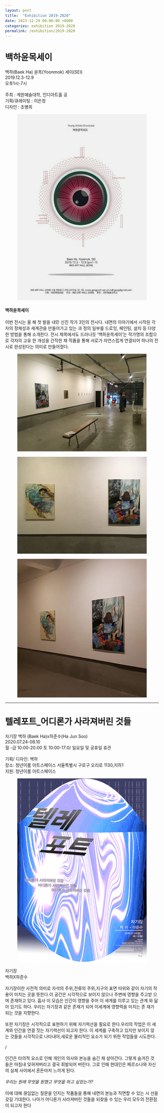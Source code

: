 ```yaml
---
layout: post
title:  "Exhibition 2019-2020"
date: 2023-12-29 00:00:00 +0800
categories: exhibition 2019-2020
permalink: /exhibition/2019-2020
---
```


<div class="exhibition">
  <div class="title">
    <h1>백하윤목세이</h1>
    <p>
      백하(Baek Ha) 윤목(Yoonmok) 세이(SEI)<br>
      2019.12.3-12.9<br>
      오후1시-7시<br><br>
      주최 : 계원예술대학, 인디아트홀 공<br>
      기획/큐레이팅 : 이은정<br>
      디자인 : 조병희<br>
    </p>
  </div>

  <div class="content">
    <figure class="exhibition">
      <a href="assets/img/exhibition/2019-2020/2019_01.jpg" data-lightbox="exhibition-2019-2020" data-title="">
        <img src="assets/img/exhibition/2019-2020/2019_01.jpg" alt="" title="">
      </a>
    </figure>
    <h4>백하윤목세이</h4>
    <p>
      이번 전시는 올 해 첫 발을 내민 신진 작가 3인의 전시다.
      내면의 이야기에서 시작된 각자의 정체성과 세계관을 만들어가고 있는 과
      정의 일부를 드로잉, 페인팅, 설치 등 다양한 방법을 통해 소개한다. 전시
      제목에서도 드러나듯 ‘백하윤목세이’는 작가명의 조합으로 각자의 고유
      한 개성을 간직한 채 작품을 통해 서로가 자연스럽게 연결되어 하나의 전
      시로 완성된다는 의미로 만들어졌다.
    </p>
    <figure class="exhibition">
      <a href="assets/img/exhibition/2019-2020/2019_02.jpg" data-lightbox="exhibition-2019-2020" data-title="">
        <img src="assets/img/exhibition/2019-2020/2019_02.jpg" alt="" title="">
      </a>
    </figure>
    <figure class="exhibition">
      <a href="assets/img/exhibition/2019-2020/2019_03.jpg" data-lightbox="exhibition-2019-2020" data-title="">
        <img src="assets/img/exhibition/2019-2020/2019_03.jpg" alt="" title="">
      </a>
    </figure>
    <figure class="exhibition">
      <a href="assets/img/exhibition/2019-2020/2019_04.jpg" data-lightbox="exhibition-2019-2020" data-title="">
        <img src="assets/img/exhibition/2019-2020/2019_04.jpg" alt="" title="">
      </a>
    </figure>
  </div>
</div>

<hr>

<div class="exhibition">
  <div class="title">
    <h1>텔레포트_어디론가 사라져버린 것들</h1>
    <p>
      자기장 백하 (Baek Ha)x하준수(Ha Jun Soo)<br>
      2020.07.24-08.10<br>
      월 -금 10:00-20:00 토 10:00-17:0/ 일요일 및 공휴일 휴관<br><br>
      기획/ 디자인: 백하<br>
      장소: 청년이룸 아트스페이스 서울특별시 구로구 오리로 1130,지하1<br>
      지원: 청년이룸 아트스페이스<br>
    </p>
  </div>

  <div class="content">
    <figure class="exhibition">
      <a href="assets/img/exhibition/2019-2020/2020_01.jpg" data-lightbox="exhibition-2019-2020" data-title="">
        <img src="assets/img/exhibition/2019-2020/2020_01.jpg" alt="" title="">
      </a>
    </figure>
    <p>
      자기장<br>
      백하X하준수<br><br>
      자기장이란 사전적 의미로 자석의 주위,전류의 주위,지구의 표면 따위와 같이 자기의
      작용이 미치는 곳을 뜻한다.이 공간은 시각적으로 보이지 않으나 주변에 영향을 주고받
      으며 존재하고 있다. 흡사 이 모습은 인간이 영향을 주어 이 세계를 이루고 있는 관계
      와 닮아 있기도 하다. 우리는 자기장과 같은 존재가 되어 이세계에 영향력을 미치는 존
      재가 되는 것을 지향한다. <br><br>
      또한 자기장은 시각적으로 표현하기 위해 자기력선을 필요로 한다.우리의 작업은 이 세
      계와 인간을 연결 짓는 자기력선이 되고자 한다. 이 세계를 구축하고 있지만 보이지 않
      는 것들을 시각적으로 나타내어,새로운 물리적인 요소가 되기 위한 작업들을 시도한다.
      <br><br>/<br><br>
      인간은 타의적 요소로 인해 개인의 의사와 본능을 숨긴 채 살아간다. 그렇게 숨겨진 것
      들은 마침내 잊혀져버리고 결국 휘발되어 버린다. 그로 인해 현대인은 페르소나와 자신
      의 실체 사이에서 혼돈마저 느끼게 된다.<br><br>
      <i>우리는 원래 무엇을 원했고 무엇을 하고 싶었는가?</i><br><br>
      이에 대해 끊임없는 질문을 던지는 작품들을 통해 내면의 본능과 직면할 수 있는 시
      선을 갖길 기대한다. 나아가 어디론가 사라져버린 것들을 되찾을 수 있는 우리 모두의
      전환점이 되고자 한다
    </p>
  </div>
</div>